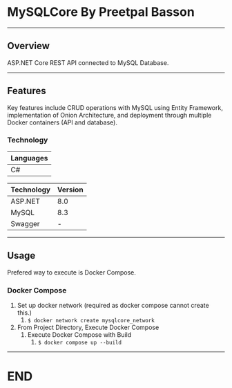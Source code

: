 # MySQLCore By Preetpal Basson 

-----------
## Overview

ASP.NET Core REST API connected to MySQL Database.

-----------
## Features

Key features include CRUD operations with MySQL using Entity Framework, implementation of Onion Architecture, and deployment through multiple Docker containers (API and database).

### Technology

| Languages |
|---|
| C# |

| Technology | Version |
|---|---|
| ASP.NET | 8.0 |
| MySQL | 8.3 |
| Swagger | - |

-----------
## Usage

Prefered way to execute is Docker Compose. 

### Docker Compose

1. Set up docker network (required as docker compose cannot create this.) 
    1. `$ docker network create mysqlcore_network`
1. From Project Directory, Execute Docker Compose 
    1. Execute Docker Compose with Build 
        1. `$ docker compose up --build `

------------------------
# END
